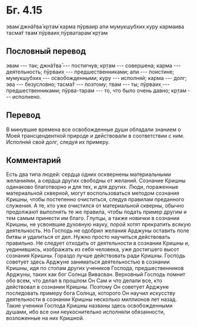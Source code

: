 # Бг. 4.15
эвам̇ джн̃а̄тва̄ кр̣там̇ карма
пӯрваир апи мумукшубхих̣
куру кармаива тасма̄т твам̇
пӯрваих̣ пӯрватарам̇ кр̣там
## Пословный перевод

эвам --- так; джн̃а̄тва̄ --- постигнув; кр̣там --- совершена; карма ---
деятельность; пӯрваих̣ --- предшественниками; апи --- поистине;
мумукшубхих̣ --- освобожденными; куру --- исполняй; карма --- долг; эва
--- безусловно; тасма̄т --- поэтому; твам --- ты; пӯрваих̣ ---
предшественниками; пӯрва-тарам --- то, что было очень давно; кр̣там ---
исполнено.

## Перевод

В минувшие времена все освобожденные души обладали знанием о Моей
трансцендентной природе и действовали в соответствии с ним. Исполняй
свой долг, следуя их примеру.

## Комментарий

Есть два типа людей: сердца одних осквернены материальными желаниями, а
сердца других свободны от желаний. Сознание Кришны одинаково благотворно
и для тех, и для других. Люди, пораженные материальной скверной, могут
воспользоваться методом сознания Кришны, чтобы постепенно очиститься,
следуя правилам преданного служения. А те, кто уже очистился от
материальной скверны, обычно продолжают выполнять те же правила, чтобы
подать пример другим и тем самым принести им благо. Глупцы, а также
новички в сознании Кришны, не усвоившие духовную науку, порой хотят
прекратить всякую деятельность. Но Господь не одобрил желания Арджуны
оставить поле битвы и удалиться от дел. Нужно просто научиться
действовать правильно. Не следует отходить от деятельности в сознании
Кришны и, уединившись, изображать из себя человека, уже достигшего высот
сознания Кришны. Гораздо лучше действовать ради Кришны. Господь советует
здесь Арджуне заниматься деятельностью в сознании Кришны, идя по стопам
других учеников Господа, предшественников Арджуны, таких как бог Солнца
Вивасван. Верховный Господь помнит обо всем, что делал в прошлом Он Сам
и что делали все, кто действовал в сознании Кришны. Поэтому Он советует
Арджуне последовать примеру бога Солнца, которого Он научил искусству
деятельности в сознании Кришны несколько миллионов лет назад. Такие
ученики Господа Кришны названы здесь освобожденными душами, ибо все они
неукоснительно исполняли обязанности, возложенные на них Кришной.
